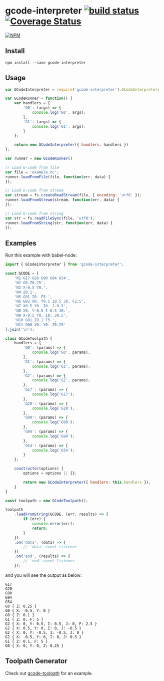 # gcode-interpreter [![build status](https://travis-ci.org/cheton/gcode-interpreter.svg?branch=master)](https://travis-ci.org/cheton/gcode-interpreter) [![Coverage Status](https://coveralls.io/repos/cheton/gcode-interpreter/badge.svg?branch=master&service=github)](https://coveralls.io/github/cheton/gcode-interpreter?branch=master)

[![NPM](https://nodei.co/npm/gcode-interpreter.png?downloads=true&stars=true)](https://nodei.co/npm/gcode-interpreter/)

## Install

`npm install --save gcode-interpreter`

## Usage

```js
var GCodeInterpreter = require('gcode-interpreter').GCodeInterpreter;

var GCodeRunner = function() {
    var handlers = {
        'G0': (args) => {
            console.log('G0', args);
        },
        'G1': (args) => {
            console.log('G1', args);
        }
    };

    return new GCodeInterpreter({ handlers: handlers })
};

var runner = new GCodeRunner()

// Load G-code from file
var file = 'example.nc';
runner.loadFromFile(file, function(err, data) {
});

// Load G-code from stream
var stream = fs.createReadStream(file, { encoding: 'utf8' });
runner.loadFromStream(stream, function(err, data) {
});

// Load G-code from string
var str = fs.readFileSync(file, 'utf8');
runner.loadFromString(str, function(err, data) {
});
```

## Examples

Run this example with babel-node:
```js
import { GCodeInterpreter } from 'gcode-interpreter';

const GCODE = [
    'N1 G17 G20 G90 G94 G54',
    'N2 G0 Z0.25',
    'N3 X-0.5 Y0.',
    'N4 Z0.1',
    'N5 G01 Z0. F5.',
    'N6 G02 X0. Y0.5 I0.5 J0. F2.5',
    'N7 X0.5 Y0. I0. J-0.5',
    'N8 X0. Y-0.5 I-0.5 J0.',
    'N9 X-0.5 Y0. I0. J0.5',
    'N10 G01 Z0.1 F5.',
    'N11 G00 X0. Y0. Z0.25'
].join('\n');

class GCodeToolpath {
    handlers = {
        'G0': (params) => {
            console.log('G0', params);
        },
        'G1': (params) => {
            console.log('G1', params);
        },
        'G2': (params) => {
            console.log('G2', params);
        },
        'G17': (params) => {
            console.log('G17');
        },
        'G20': (params) => {
            console.log('G20');
        },
        'G90': (params) => {
            console.log('G90');
        },
        'G94': (params) => {
            console.log('G94');
        },
        'G54': (params) => {
            console.log('G54');
        }
    };

    constructor(options) {
        options = options || {};

        return new GCodeInterpreter({ handlers: this.handlers });
    }
}

const toolpath = new GCodeToolpath();

toolpath
    .loadFromString(GCODE, (err, results) => {
        if (err) {
            console.error(err);
            return;
        }
    })
    .on('data', (data) => {
        // 'data' event listener
    })
    .on('end', (results) => {
        // 'end' event listener
    });
```

and you will see the output as below:
```
G17
G20
G90
G94
G54
G0 { Z: 0.25 }
G0 { X: -0.5, Y: 0 }
G0 { Z: 0.1 }
G1 { Z: 0, F: 5 }
G2 { X: 0, Y: 0.5, I: 0.5, J: 0, F: 2.5 }
G2 { X: 0.5, Y: 0, I: 0, J: -0.5 }
G2 { X: 0, Y: -0.5, I: -0.5, J: 0 }
G2 { X: -0.5, Y: 0, I: 0, J: 0.5 }
G1 { Z: 0.1, F: 5 }
G0 { X: 0, Y: 0, Z: 0.25 }
```

## Toolpath Generator
Check out [gcode-toolpath](https://github.com/cheton/gcode-toolpath) for an example.
